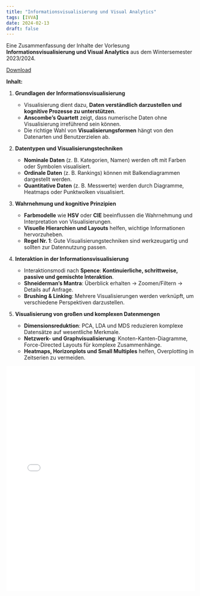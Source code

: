 ```yaml
---
title: "Informationsvisualisierung und Visual Analytics"
tags: [IVVA]
date: 2024-02-13
draft: false
---
```

Eine Zusammenfassung der Inhalte der Vorlesung **Informationsvisualisierung und Visual Analytics** aus dem Wintersemester 2023/2024. 

<a href="./Elective/Visual/IVVA/JSN_IVVA_Summary.pdf" target="_blank">Download</a>

**Inhalt:**
1. **Grundlagen der Informationsvisualisierung**  
   - Visualisierung dient dazu, **Daten verständlich darzustellen und kognitive Prozesse zu unterstützen**.  
   - **Anscombe’s Quartett** zeigt, dass numerische Daten ohne Visualisierung irreführend sein können.  
   - Die richtige Wahl von **Visualisierungsformen** hängt von den Datenarten und Benutzerzielen ab.  

2. **Datentypen und Visualisierungstechniken**  
   - **Nominale Daten** (z. B. Kategorien, Namen) werden oft mit Farben oder Symbolen visualisiert.  
   - **Ordinale Daten** (z. B. Rankings) können mit Balkendiagrammen dargestellt werden.  
   - **Quantitative Daten** (z. B. Messwerte) werden durch Diagramme, Heatmaps oder Punktwolken visualisiert.  

3. **Wahrnehmung und kognitive Prinzipien**  
   - **Farbmodelle** wie **HSV** oder **CIE** beeinflussen die Wahrnehmung und Interpretation von Visualisierungen.  
   - **Visuelle Hierarchien und Layouts** helfen, wichtige Informationen hervorzuheben.  
   - **Regel Nr. 1**: Gute Visualisierungstechniken sind werkzeugartig und sollten zur Datennutzung passen.  

4. **Interaktion in der Informationsvisualisierung**  
   - Interaktionsmodi nach **Spence**: **Kontinuierliche, schrittweise, passive und gemischte Interaktion**.  
   - **Shneiderman’s Mantra**: Überblick erhalten → Zoomen/Filtern → Details auf Anfrage.  
   - **Brushing & Linking**: Mehrere Visualisierungen werden verknüpft, um verschiedene Perspektiven darzustellen.  

5. **Visualisierung von großen und komplexen Datenmengen**  
   - **Dimensionsreduktion**: PCA, LDA und MDS reduzieren komplexe Datensätze auf wesentliche Merkmale.  
   - **Netzwerk- und Graphvisualisierung**: Knoten-Kanten-Diagramme, Force-Directed Layouts für komplexe Zusammenhänge.  
   - **Heatmaps, Horizonplots und Small Multiples** helfen, Overplotting in Zeitserien zu vermeiden.  

<div style="text-align: center;">
    <iframe src="./Elective/Visual/IVVA/JSN_IVVA_Summary.pdf" width="100%" height="600px" style="border: none;"></iframe>
</div>